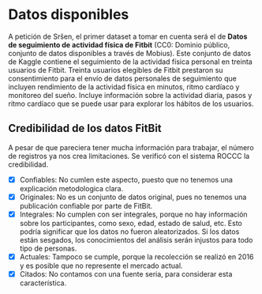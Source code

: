 # Datos disponibles

A petición de Sršen, el primer dataset a tomar en cuenta será el de **Datos de seguimiento de actividad física de Fitbit** (CC0: Dominio público, conjunto de datos disponibles a través de Mobius).
Este conjunto de datos de Kaggle contiene el seguimiento de la actividad física personal en treinta usuarios de Fitbit. Treinta usuarios elegibles de Fitbit prestaron su consentimiento para el envío de datos personales de seguimiento que incluyen rendimiento de la actividad física en minutos, ritmo cardíaco y monitoreo del sueño. Incluye información sobre la actividad diaria, pasos y ritmo cardíaco que se puede usar para explorar los hábitos de los usuarios.

## Credibilidad de los datos FitBit
A pesar de que pareciera tener mucha información para trabajar, el número de registros ya nos crea limitaciones. Se verificó con el sistema ROCCC la credibilidad.

- [x] Confiables: No cumlen este aspecto, puesto que no tenemos una explicación metodologica clara.
- [x] Originales: No es un conjunto de datos original, pues no tenemos una publicación confiable por parte de FitBit.
- [x] Integrales: No cumplen con ser integrales, porque no hay información sobre los participantes, como sexo, edad, estado de salud, etc. Esto podría significar que los datos no fueron aleatorizados. Si los datos están sesgados, los conocimientos del análisis serán injustos para todo tipo de personas.
- [x] Actuales: Tampoco se cumple, porque la recolección se realizó en 2016 y es posible que no represente el mercado actual.
- [x] Citados: No contamos con una fuente seria, para considerar esta característica.
